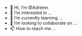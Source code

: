 - 👋 Hi, I’m @Adreinn
- 👀 I’m interested in ...
- 🌱 I’m currently learning ...
- 💞️ I’m looking to collaborate on ...
- 📫 How to reach me ...

<!---
Adreinn/Adreinn is a ✨ special ✨ repository because its `README.md` (this file) appears on your GitHub profile.
You can click the Preview link to take a look at your changes.
--->
